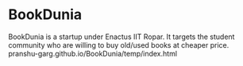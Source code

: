 # BookDunia
BookDunia is a startup under Enactus IIT Ropar. It targets the student community who are willing to buy old/used books at cheaper price.
pranshu-garg.github.io/BookDunia/temp/index.html
